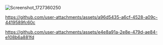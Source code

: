 ![Screenshot_1727360250](https://github.com/user-attachments/assets/4a2f8328-2c4b-4220-ac64-6ac414bd2bfa)


https://github.com/user-attachments/assets/a96d5435-a6cf-4528-a09c-4419589fc60c



https://github.com/user-attachments/assets/e4e8a91a-2e8e-479d-ae84-e108b6a881fd

